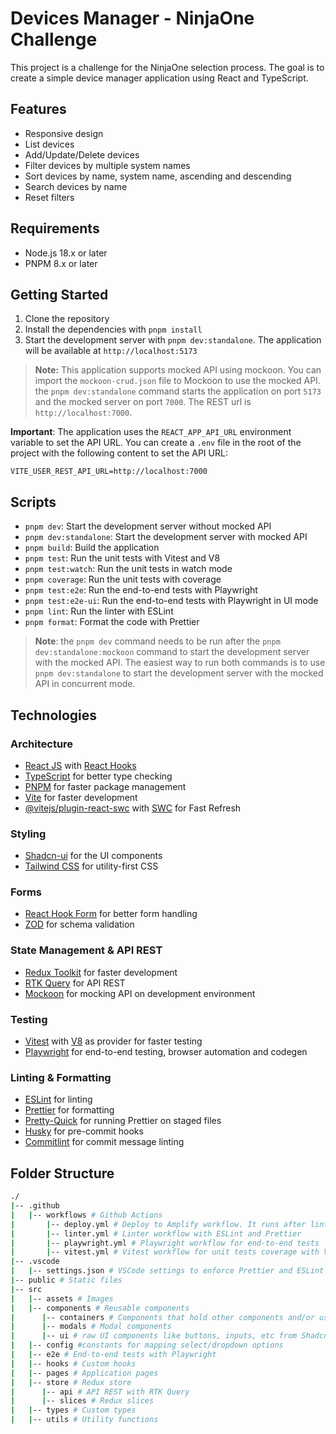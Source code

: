 # Devices Manager - NinjaOne Challenge

This project is a challenge for the NinjaOne selection process. The goal is to create a simple device manager application using React and TypeScript.

## Features

- Responsive design
- List devices
- Add/Update/Delete devices
- Filter devices by multiple system names
- Sort devices by name, system name, ascending and descending
- Search devices by name
- Reset filters

## Requirements

- Node.js 18.x or later
- PNPM 8.x or later

## Getting Started

1. Clone the repository
2. Install the dependencies with `pnpm install`
3. Start the development server with `pnpm dev:standalone`. The application will be available at `http://localhost:5173`

> **Note:** This application supports mocked API using mockoon. You can import the `mockoon-crud.json` file to Mockoon to use the mocked API. the `pnpm dev:standalone` command starts the application on port `5173` and the mocked server on port `7000`. The REST url is `http://localhost:7000`.

 **Important**: The application uses the `REACT_APP_API_URL` environment variable to set the API URL. You can create a `.env` file in the root of the project with the following content to set the API URL:

```env
VITE_USER_REST_API_URL=http://localhost:7000
```

## Scripts

- `pnpm dev`: Start the development server without mocked API
- `pnpm dev:standalone`: Start the development server with mocked API
- `pnpm build`: Build the application
- `pnpm test`: Run the unit tests with Vitest and V8
- `pnpm test:watch`: Run the unit tests in watch mode
- `pnpm coverage`: Run the unit tests with coverage
- `pnpm test:e2e`: Run the end-to-end tests with Playwright
- `pnpm test:e2e-ui`: Run the end-to-end tests with Playwright in UI mode
- `pnpm lint`: Run the linter with ESLint
- `pnpm format`: Format the code with Prettier


> **Note**: the `pnpm dev` command needs to be run after the `pnpm dev:standalone:mockoon` command to start the development server with the mocked API. The easiest way to run both commands is to use `pnpm dev:standalone` to start the development server with the mocked API in concurrent mode.

## Technologies

### Architecture
- [React JS](https://reactjs.org/) with [React Hooks](https://reactjs.org/docs/hooks-intro.html) 
- [TypeScript](https://www.typescriptlang.org/) for better type checking
- [PNPM](https://pnpm.io/) for faster package management
- [Vite](hhttps://vitejs.dev/) for faster development
- [@vitejs/plugin-react-swc](https://github.com/vitejs/vite-plugin-react-swc) with [SWC](https://swc.rs/) for Fast Refresh

### Styling
- [Shadcn-ui](https://ui.shadcn.com/) for the UI components
- [Tailwind CSS](https://tailwindcss.com/) for utility-first CSS

### Forms
- [React Hook Form](https://react-hook-form.com/) for better form handling
- [ZOD](https://zod.dev/) for schema validation

### State Management & API REST
- [Redux Toolkit](https://redux-toolkit.js.org/) for faster development
- [RTK Query](https://redux-toolkit.js.org/rtk-query/overview) for API REST
- [Mockoon](https://mockoon.com/) for mocking API on development environment

### Testing
- [Vitest](https://vitejs.dev/guide/features.html#testing) with [V8](https://v8.dev/) as provider for faster testing
- [Playwright](https://playwright.dev/) for end-to-end testing, browser automation and codegen

### Linting & Formatting
- [ESLint](https://eslint.org/) for linting
- [Prettier](https://prettier.io/) for formatting
- [Pretty-Quick](https://www.npmjs.com/package/pretty-quick) for running Prettier on staged files
- [Husky](https://typicode.github.io/husky/) for pre-commit hooks
- [Commitlint](https://commitlint.js.org/) for commit message linting


## Folder Structure

```bash
./
|-- .github
|   |-- workflows # Github Actions
|       |-- deploy.yml # Deploy to Amplify workflow. It runs after lint and test workflows pass
|       |-- linter.yml # Linter workflow with ESLint and Prettier
|       |-- playwright.yml # Playwright workflow for end-to-end tests
|       |-- vitest.yml # Vitest workflow for unit tests coverage with V8
|-- .vscode
|   |-- settings.json # VSCode settings to enforce Prettier and ESLint
|-- public # Static files
|-- src
|   |-- assets # Images
|   |-- components # Reusable components
|      |-- containers # Components that hold other components and/or uses Shadcn-ui components
|      |-- modals # Modal components
|      |-- ui # raw UI components like buttons, inputs, etc from Shadcn-ui
|   |-- config #constants for mapping select/dropdown options
|   |-- e2e # End-to-end tests with Playwright
|   |-- hooks # Custom hooks
|   |-- pages # Application pages
|   |-- store # Redux store
|      |-- api # API REST with RTK Query
|      |-- slices # Redux slices
|   |-- types # Custom types
|   |-- utils # Utility functions
```


